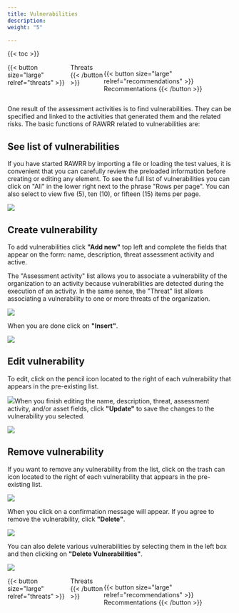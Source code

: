 ```yaml
---
title: Vulnerabilities
description: 
weight: "5"

---
```

{{< toc >}}

<div style="display: flex; justify-content: space-between">
{{< button size="large" relref="threats" >}} <i class="arrow left"></i> Threats {{< /button >}}

{{< button size="large" relref="recommendations" >}} Recommentations <i class="arrow right"></i>{{< /button >}}
</div>

One result of the assessment activities is to find vulnerabilities. They can be specified and linked to the activities that generated them and the related risks. The basic functions of RAWRR related to vulnerabilities are:

## See list of vulnerabilities

If you have started RAWRR by importing a file or loading the test values, it is convenient that you can carefully review the preloaded information before creating or editing any element. To see the full list of vulnerabilities you can click on "All" in the lower right next to the phrase "Rows per page". You can also select to view five (5), ten (10), or fifteen (15) items per page.

![](/images/am-lista.png)

## Create vulnerability

To add vulnerabilities click **"Add new"** top left and complete the fields that appear on the form: name, description, threat assessment activity and active.

The "Assessment activity" list allows you to associate a vulnerability of the organization to an activity because vulnerabilities are detected during the execution of an activity. In the same sense, the "Threat" list allows associating a vulnerability to one or more threats of the organization.

![](/images/vul-nueva-1.png)

When you are done click on **"Insert"**.

![](/images/vul-nueva-2.png)

## Edit vulnerability

To edit, click on the pencil icon located to the right of each vulnerability that appears in the pre-existing list.

![](/images/vul-editar-1.png)When you finish editing the name, description, threat, assessment activity, and/or asset fields, click **"Update"** to save the changes to the vulnerability you selected.

![](/images/vul-editar-2.png)

## Remove vulnerability

If you want to remove any vulnerability from the list, click on the trash can icon located to the right of each vulnerability that appears in the pre-existing list.

![](/images/vul-eliminar-1.png)

When you click on a confirmation message will appear. If you agree to remove the vulnerability, click **"Delete"**.

![](/images/vul-eliminar-2.png)

You can also delete various vulnerabilities by selecting them in the left box and then clicking on **"Delete Vulnerabilities"**.

![](/images/vul-eliminar-3.png)

<div style="display: flex; justify-content: space-between">
{{< button size="large" relref="threats" >}} <i class="arrow left"></i> Threats  {{< /button >}}

{{< button size="large" relref="recommendations" >}} Recommentations <i class="arrow right"></i>{{< /button >}}
</div>